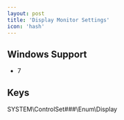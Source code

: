 ```yaml
---
layout: post
title: 'Display Monitor Settings'
icon: 'hash'
---
```


## Windows Support

- 7



## Keys

SYSTEM\ControlSet###\Enum\Display

